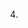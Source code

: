 <!-- 1) Create a `.gitignore` file and include `node_modules/` and `.DS_Store/` so that your `node_modules` directory isn't tracked or uploaded to GitHub. Be sure to create your `.gitignore` file before installing any npm dependencies. -->

<!-- 2) Make sure that your repo includes a `package.json` with the required dependencies. You can create one by running `npm init` when you first set up the project, before installing any dependencies. -->

<!-- 3) Include a video of the typical user flow through your application. This includes views of the prompts and the responses after their selection. -->

4) 